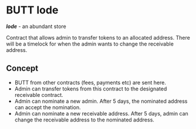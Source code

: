 # BUTT lode
***lode*** - an abundant store

Contract that allows admin to transfer tokens to an allocated address. There will be a timelock for when the admin wants to change the receivable address.

## Concept
* BUTT from other contracts (fees, payments etc) are sent here.
* Admin can transfer tokens from this contract to the designated receivable contract.
* Admin can nominate a new admin. After 5 days, the nominated address can accept the nomination.
* Admin can nominate a new receivable address. After 5 days, admin can change the receivable address to the nominated address.
